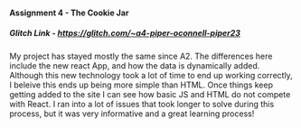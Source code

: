 #### Assignment 4 - The Cookie Jar
##### Glitch Link - https://glitch.com/~a4-piper-oconnell-piper23

My project has stayed mostly the same since A2. The differences here include the new react App, and how the data is dynamically added. Although this new technology took a lot of time to end up working correctly, I beleive this ends up being more simple than HTML. Once things keep getting added to the site I can see how basic JS and HTML do not compete with React.
I ran into a lot of issues that took longer to solve during this process, but it was very informative and a great learning process!